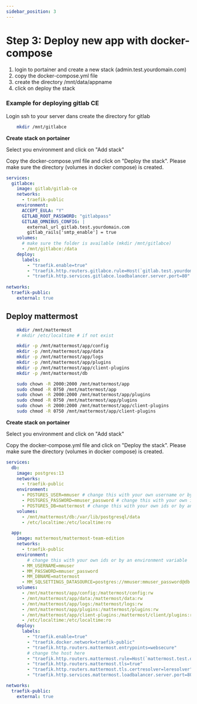 ```yaml
---
sidebar_position: 3
---
```


# Step 3: Deploy new app with docker-compose

1. login to portainer and create a new stack (admin.test.yourdomain.com)
2. copy the docker-compose.yml file
3. create the directory /mnt/data/appname
4. click on deploy the stack

### Example for deploying gitlab CE

Login ssh to your server dans create the directory for gitlab

```bash
    mkdir /mnt/gitlabce
```

**Create stack on portainer**

Select you environment and click on "Add stack"

Copy the docker-compose.yml file and click on "Deploy the stack". Please make sure the directory (volumes in docker compose) is created.

```yml
services:
  gitlabce:
    image: gitlab/gitlab-ce
    networks:
      - traefik-public
    environment:
      ACCEPT_EULA: "Y"
      GITLAB_ROOT_PASSWORD: "gitlabpass"
      GITLAB_OMNIBUS_CONFIG: |
        external_url gitlab.test.yourdomain.com
        gitlab_rails['smtp_enable'] = true
    volumes:
      # make sure the folder is available (mkdir /mnt/gitlabce)
      - /mnt/gitlabce:/data
    deploy:
      labels:
        - "traefik.enable=true"
        - "traefik.http.routers.gitlabce.rule=Host(`gitlab.test.yourdomain.com`)"
        - "traefik.http.services.gitlabce.loadbalancer.server.port=80"
        
networks:
  traefik-public:
    external: true
```

## Deploy mattermost

```bash
    mkdir /mnt/mattermost
    # mkdir /etc/localtime # if not exist

    mkdir -p /mnt/mattermost/app/config
    mkdir -p /mnt/mattermost/app/data
    mkdir -p /mnt/mattermost/app/logs
    mkdir -p /mnt/mattermost/app/plugins
    mkdir -p /mnt/mattermost/app/client-plugins
    mkdir -p /mnt/mattermost/db

    sudo chown -R 2000:2000 /mnt/mattermost/app
    sudo chmod -R 0750 /mnt/mattermost/app
    sudo chown -R 2000:2000 /mnt/mattermost/app/plugins
    sudo chmod -R 0750 /mnt/mattermost/app/plugins
    sudo chown -R 2000:2000 /mnt/mattermost/app/client-plugins
    sudo chmod -R 0750 /mnt/mattermost/app/client-plugins

```

**Create stack on portainer**

Select you environment and click on "Add stack"

Copy the docker-compose.yml file and click on "Deploy the stack". Please make sure the directory (volumes in docker compose) is created.

```yml
services:
  db:
    image: postgres:13
    networks:
      - traefik-public
    environment:
      - POSTGRES_USER=mmuser # change this with your own username or by an environment variable
      - POSTGRES_PASSWORD=mmuser_password # change this with your own ids or by an environment variable
      - POSTGRES_DB=mattermost # change this with your own ids or by an environment variable
    volumes:
      - /mnt/mattermost/db:/var/lib/postgresql/data
      - /etc/localtime:/etc/localtime:ro

  app:
    image: mattermost/mattermost-team-edition
    networks:
      - traefik-public
    environment:
        # change this with your own ids or by an environment variable
      - MM_USERNAME=mmuser
      - MM_PASSWORD=mmuser_password
      - MM_DBNAME=mattermost
      - MM_SQLSETTINGS_DATASOURCE=postgres://mmuser:mmuser_password@db:5432/mattermost?sslmode=disable&connect_timeout=10
    volumes:
      - /mnt/mattermost/app/config:/mattermost/config:rw
      - /mnt/mattermost/app/data:/mattermost/data:rw
      - /mnt/mattermost/app/logs:/mattermost/logs:rw
      - /mnt/mattermost/app/plugins:/mattermost/plugins:rw
      - /mnt/mattermost/app/client-plugins:/mattermost/client/plugins:rw
      - /etc/localtime:/etc/localtime:ro
    deploy:
      labels:
        - "traefik.enable=true"
        - "traefik.docker.network=traefik-public"
        - "traefik.http.routers.mattermost.entrypoints=websecure"
        # change the host here
        - "traefik.http.routers.mattermost.rule=Host(`mattermost.test.domain.com`)"
        - "traefik.http.routers.mattermost.tls=true"
        - "traefik.http.routers.mattermost.tls.certresolver=leresolver"
        - "traefik.http.services.mattermost.loadbalancer.server.port=8065"

networks:
  traefik-public:
    external: true
```
